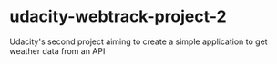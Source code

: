 # udacity-webtrack-project-2
Udacity's second project aiming to create a simple application to get weather data from an API
